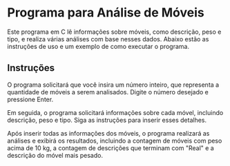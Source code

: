 # Programa para Análise de Móveis


Este programa em C lê informações sobre móveis, como descrição, peso e tipo, e realiza várias análises com base nesses dados. Abaixo estão as instruções de uso e um exemplo de como executar o programa.

## Instruções 

O programa solicitará que você insira um número inteiro, que representa a quantidade de móveis a serem analisados. Digite o número desejado e pressione Enter.

Em seguida, o programa solicitará informações sobre cada móvel, incluindo descrição, peso e tipo. Siga as instruções para inserir esses detalhes.

Após inserir todas as informações dos móveis, o programa realizará as análises e exibirá os resultados, incluindo a contagem de móveis com peso acima de 10 kg, a contagem de descrições que terminam com "Real" e a descrição do móvel mais pesado.